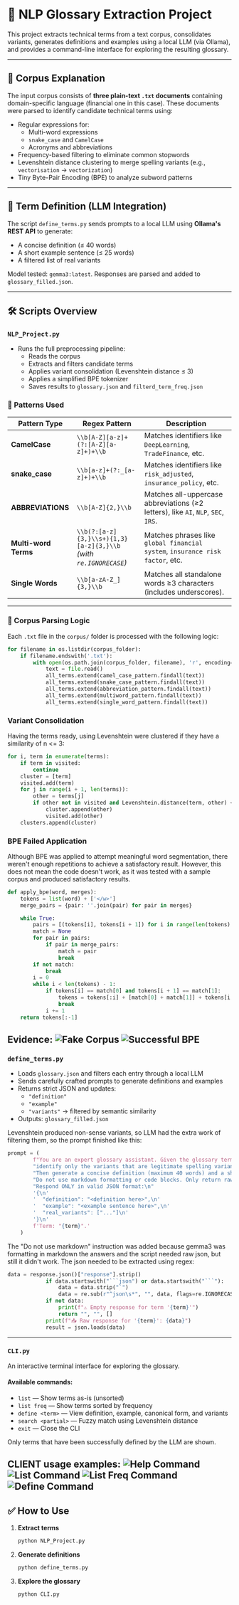 # 📘 NLP Glossary Extraction Project

This project extracts technical terms from a text corpus, consolidates variants, generates definitions and examples using a local LLM (via Ollama), and provides a command-line interface for exploring the resulting glossary.

---

## 📄 Corpus Explanation

The input corpus consists of **three plain-text `.txt` documents** containing domain-specific language (financial one in this case). These documents were parsed to identify candidate technical terms using:

- Regular expressions for:
  - Multi-word expressions
  - `snake_case` and `CamelCase`
  - Acronyms and abbreviations
- Frequency-based filtering to eliminate common stopwords
- Levenshtein distance clustering to merge spelling variants (e.g., `vectorisation` → `vectorization`)
- Tiny Byte-Pair Encoding (BPE) to analyze subword patterns

---

## 🧠 Term Definition (LLM Integration)

The script `define_terms.py` sends prompts to a local LLM using **Ollama's REST API** to generate:

- A concise definition (≤ 40 words)
- A short example sentence (≤ 25 words)
- A filtered list of real variants

Model tested: `gemma3:latest`. Responses are parsed and added to `glossary_filled.json`.

---

## 🛠️ Scripts Overview

### `NLP_Project.py`

- Runs the full preprocessing pipeline:
  - Reads the corpus
  - Extracts and filters candidate terms
  - Applies variant consolidation (Levenshtein distance ≤ 3)
  - Applies a simplified BPE tokenizer
  - Saves results to `glossary.json` and `filterd_term_freq.json`

### 📜 Patterns Used

| Pattern Type        | Regex Pattern                                                             | Description |
|---------------------|----------------------------------------------------------------------------|-------------|
| **CamelCase**       | `\\b[A-Z][a-z]+(?:[A-Z][a-z]+)+\\b`                                          | Matches identifiers like `DeepLearning`, `TradeFinance`, etc. |
| **snake_case**      | `\\b[a-z]+(?:_[a-z]+)+\\b`                                                   | Matches identifiers like `risk_adjusted`, `insurance_policy`, etc. |
| **ABBREVIATIONS**   | `\\b[A-Z]{2,}\\b`                                                            | Matches all-uppercase abbreviations (≥2 letters), like `AI`, `NLP`, `SEC`, `IRS`. |
| **Multi-word Terms**| `\\b(?:[a-z]{3,}\\s+){1,3}[a-z]{3,}\\b` <br> *(with `re.IGNORECASE`)*         | Matches phrases like `global financial system`, `insurance risk factor`, etc. |
| **Single Words**    | `\\b[a-zA-Z_]{3,}\\b`                                                        | Matches all standalone words ≥3 characters (includes underscores). |

---

### 📁 Corpus Parsing Logic

Each `.txt` file in the `corpus/` folder is processed with the following logic:

```python
for filename in os.listdir(corpus_folder):
    if filename.endswith('.txt'):
        with open(os.path.join(corpus_folder, filename), 'r', encoding='utf-8') as file:
            text = file.read()
            all_terms.extend(camel_case_pattern.findall(text))
            all_terms.extend(snake_case_pattern.findall(text))
            all_terms.extend(abbreviation_pattern.findall(text))
            all_terms.extend(multiword_pattern.findall(text))
            all_terms.extend(single_word_pattern.findall(text))
```
###  Variant Consolidation

Having the terms ready, using Levenshtein were clustered if they have a similarity of n <= 3:

```python
for i, term in enumerate(terms):
    if term in visited:
        continue
    cluster = [term]
    visited.add(term)
    for j in range(i + 1, len(terms)):
        other = terms[j]
        if other not in visited and Levenshtein.distance(term, other) <= 3:
            cluster.append(other)
            visited.add(other)
    clusters.append(cluster)
```

###  BPE Failed Application

Although BPE was applied to attempt meaningful word segmentation, there weren't enough repetitions to achieve a satisfactory result. However, this does not mean the code doesn't work, as it was tested with a sample corpus and produced satisfactory results.

```python
def apply_bpe(word, merges):
    tokens = list(word) + ['</w>']
    merge_pairs = {pair: ''.join(pair) for pair in merges}

    while True:
        pairs = [(tokens[i], tokens[i + 1]) for i in range(len(tokens) - 1)]
        match = None
        for pair in pairs:
            if pair in merge_pairs:
                match = pair
                break
        if not match:
            break
        i = 0
        while i < len(tokens) - 1:
            if tokens[i] == match[0] and tokens[i + 1] == match[1]:
                tokens = tokens[:i] + [match[0] + match[1]] + tokens[i + 2:]
                break
            i += 1
    return tokens[:-1]
```
Evidence:
![Fake Corpus](images/fake_corpus.jpeg)
![Successful BPE](images/successful_bpe.jpeg)
---

### `define_terms.py`

- Loads `glossary.json` and filters each entry through a local LLM
- Sends carefully crafted prompts to generate definitions and examples
- Returns strict JSON and updates:
  - `"definition"`  
  - `"example"`  
  - `"variants"` → filtered by semantic similarity
- Outputs: `glossary_filled.json`

Levenshtein produced non-sense variants, so LLM had the extra work of filtering them, so the prompt finished like this:
```python
prompt = (
        f"You are an expert glossary assistant. Given the glossary term \"{term}\" and a list of possible variants {variants}, "
        "identify only the variants that are legitimate spelling variants, inflections, or abbreviations of the term. "
        "Then generate a concise definition (maximum 40 words) and a short example sentence (maximum 25 words). "
        "Do not use markdown formatting or code blocks. Only return raw JSON."
        "Respond ONLY in valid JSON format:\n"
        '{\n'
        '  "definition": "<definition here>",\n'
        '  "example": "<example sentence here>",\n'
        '  "real_variants": ["..."]\n'
        '}\n'
        f'Term: "{term}".'
    )
```
The "Do not use markdown" instruction was added because gemma3 was formatting in markdown the answers and the script needed raw json, but still it didn't work. The json needed to be extracted using regex:
```python
data = response.json()["response"].strip()
            if data.startswith("```json") or data.startswith("```"):
                data = data.strip("`")
                data = re.sub(r"^json\s*", "", data, flags=re.IGNORECASE).strip()
            if not data:
                print(f"⚠️ Empty response for term '{term}'")
                return "", "", []
            print(f"📥 Raw response for '{term}': {data}")
            result = json.loads(data)
```
---

### `CLI.py`

An interactive terminal interface for exploring the glossary.

#### Available commands:
- `list` — Show terms as-is (unsorted)
- `list freq` — Show terms sorted by frequency
- `define <term>` — View definition, example, canonical form, and variants
- `search <partial>` — Fuzzy match using Levenshtein distance
- `exit` — Close the CLI

Only terms that have been successfully defined by the LLM are shown.

CLIENT usage examples:
![Help Command](images/help_c.jpeg)
![List Command](images/list_c.jpeg)
![List Freq Command](images/listf_c.jpeg)
![Define Command](images/define_c.jpeg)
---

## ✅ How to Use

1. **Extract terms**
   ```bash
   python NLP_Project.py
    ```
2. **Generate definitions**
   ```bash
   python define_terms.py
    ```
3. **Explore the glossary**
   ```bash
   python CLI.py
    ```
